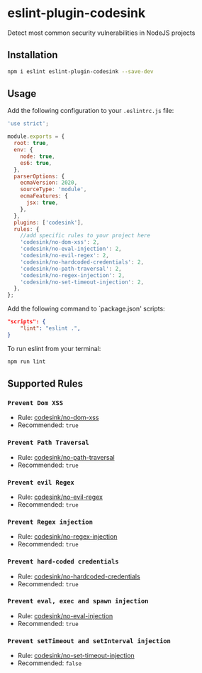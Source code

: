 # eslint-plugin-codesink

Detect most common security vulnerabilities in NodeJS projects

## Installation

```sh
npm i eslint eslint-plugin-codesink --save-dev
```

## Usage

Add the following configuration to your `.eslintrc.js` file:

```js
'use strict';

module.exports = {
  root: true,
  env: {
    node: true,
    es6: true,
  },
  parserOptions: {
    ecmaVersion: 2020,
    sourceType: 'module',
    ecmaFeatures: {
      jsx: true,
    },
  },
  plugins: ['codesink'],
  rules: {
    //add specific rules to your project here
    'codesink/no-dom-xss': 2,
    'codesink/no-eval-injection': 2,
    'codesink/no-evil-regex': 2,
    'codesink/no-hardcoded-credentials': 2,
    'codesink/no-path-traversal': 2,
    'codesink/no-regex-injection': 2,
    'codesink/no-set-timeout-injection': 2,
  },
};
```

Add the following command to `package.json' scripts:

```json
"scripts": {
    "lint": "eslint .",
}
```

To run eslint from your terminal:

```sh
npm run lint
```

## Supported Rules

### `Prevent Dom XSS`

- Rule: [codesink/no-dom-xss](https://github.com/Sampaguitas/eslint-plugin-codesink/blob/main/docs/rules/no-dom-xss.md)
- Recommended: `true`

### `Prevent Path Traversal`

- Rule: [codesink/no-path-traversal](https://github.com/Sampaguitas/eslint-plugin-codesink/blob/main/docs/rules/no-path-traversal.md)
- Recommended: `true`

### `Prevent evil Regex`

- Rule: [codesink/no-evil-regex](https://github.com/Sampaguitas/eslint-plugin-codesink/blob/main/docs/rules/no-evil-regex.md)
- Recommended: `true`

### `Prevent Regex injection`

- Rule: [codesink/no-regex-injection](https://github.com/Sampaguitas/eslint-plugin-codesink/blob/main/docs/rules/no-regex-injection.md)
- Recommended: `true`

### `Prevent hard-coded credentials`

- Rule: [codesink/no-hardcoded-credentials](https://github.com/Sampaguitas/eslint-plugin-codesink/blob/main/docs/rules/no-hardcoded-credentials.md)
- Recommended: `true`

### `Prevent eval, exec and spawn injection`

- Rule: [codesink/no-eval-injection](https://github.com/Sampaguitas/eslint-plugin-codesink/blob/main/docs/rules/no-eval-injection.md)
- Recommended: `true`

### `Prevent setTimeout and setInterval injection`

- Rule: [codesink/no-set-timeout-injection](https://github.com/Sampaguitas/eslint-plugin-codesink/blob/main/docs/rules/no-set-timeout-injection.md)
- Recommended: `false`
